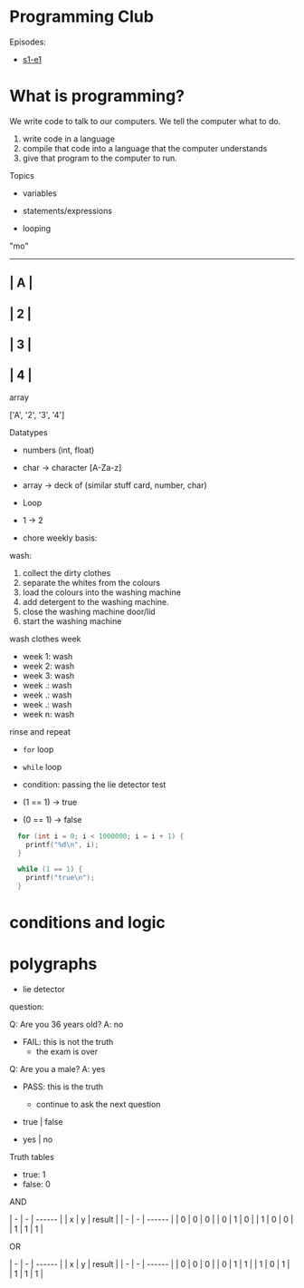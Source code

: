 # Programming Club

Episodes:

* [s1-e1](https://youtu.be/oFArZXJ65RI)

# What is programming?

We write code to talk to our computers.
We tell the computer what to do.

1. write code in a language
2. compile that code into a language that the computer understands
3. give that program to the computer to run.


Topics

* variables



* statements/expressions
* looping



"mo"

  -------
  | A  |
  -------
  | 2  |
  -------
  | 3  |
  -------
  | 4  |
  -------

array

['A', '2', '3', '4']


Datatypes

* numbers (int, float)
* char -> character [A-Za-z]
* array -> deck of (similar stuff card, number, char)


* Loop

* 1 -> 2
* chore weekly basis:

wash:
1. collect the dirty clothes
2. separate the whites from the colours
3. load the colours into the washing machine
4. add detergent to the washing machine.
5. close the washing machine door/lid
6. start the washing machine

wash clothes week

* week 1: wash
* week 2: wash
* week 3: wash
* week .: wash
* week .: wash
* week .: wash
* week n: wash

rinse and repeat

* `for` loop
* `while` loop

* condition: passing the lie detector test 
* (1 == 1)  -> true
* (0 == 1)  -> false

```c
  for (int i = 0; i < 1000000; i = i + 1) {
    printf("%d\n", i);
  }
```

```c
  while (1 == 1) {
    printf("true\n");
  }
```

# conditions and logic




# polygraphs

* lie detector


question:

Q: Are you 36 years old?
A: no

* FAIL: this is not the truth
  * the exam is over

Q: Are you a male?
A: yes

* PASS: this is the truth
  * continue to ask the next question

* true | false
* yes  | no



Truth tables

* true: 1
* false: 0

AND

| - | - | ------ |
| x | y | result |
| - | - | ------ |
| 0 | 0 | 0      |
| 0 | 1 | 0      |
| 1 | 0 | 0      |
| 1 | 1 | 1      |

OR

| - | - | ------ |
| x | y | result |
| - | - | ------ |
| 0 | 0 | 0      |
| 0 | 1 | 1      |
| 1 | 0 | 1      |
| 1 | 1 | 1      |

